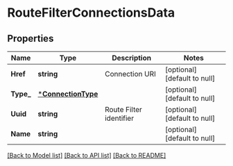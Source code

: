 # RouteFilterConnectionsData

## Properties
Name | Type | Description | Notes
------------ | ------------- | ------------- | -------------
**Href** | **string** | Connection URI | [optional] [default to null]
**Type_** | [***ConnectionType**](ConnectionType.md) |  | [optional] [default to null]
**Uuid** | **string** | Route Filter identifier | [optional] [default to null]
**Name** | **string** |  | [optional] [default to null]

[[Back to Model list]](../README.md#documentation-for-models) [[Back to API list]](../README.md#documentation-for-api-endpoints) [[Back to README]](../README.md)

